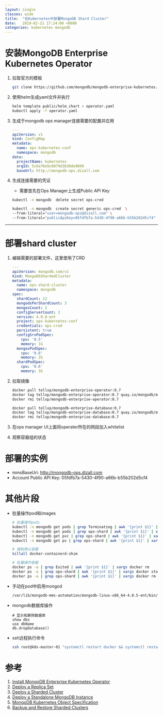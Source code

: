 ```yaml
---
layout: single
classes: wide
title:  "在Kubernetes中部署MongoDB Shard Cluster"
date:   2019-02-21 17:24:00 +0800
categories: kubernetes mongodb
---
```


# 安装MongoDB Enterprise Kubernetes Operator
1. 拉取官方的模板
    ```bash
    git clone https://github.com/mongodb/mongodb-enterprise-kubernetes.git
    ```

2. 使用helm生成yaml文件并执行
    ```bash
    helm template public/helm_chart > operator.yaml
    kubectl apply -f operator.yaml
    ```

3. 生成于mongodb ops manager连接需要的配置并应用
    ```yaml
    ---
    apiVersion: v1
    kind: ConfigMap
    metadata:
      name: ops-kubernetes-conf
      namespace: mongodb
    data:
      projectName: kubernetes
      orgId: 5c6a76e9c6079d3b30de9099
      baseUrl: http://mongodb-ops.dizall.com
    ```

4. 生成连接需要的凭证
    - 需要首先在Ops Manager上生成Public API Key
    ```bash
    kubectl -n mongodb  delete secret ops-cred

    kubectl -n mongodb  create secret generic ops-cred  \
    --from-literal="user=mongodb-ops@dizall.com" \
    --from-literal="publicApiKey=05fdfb7a-5430-4f90-a66b-b55b202d5cf4"
    ```

---

<!--more-->

# 部署shard cluster
1. 编辑需要的部署文件，这里使用了CRD
    ```yaml
    ---
    apiVersion: mongodb.com/v1
    kind: MongoDbShardedCluster
    metadata:
      name: ops-shard-cluster
      namespace: mongodb
    spec:
      shardCount: 12
      mongodsPerShardCount: 3
      mongosCount: 2
      configServerCount: 2
      version: 4.0.6-ent
      project: ops-kubernetes-conf
      credentials: ops-cred
      persistent: true
      configSrvPodSpec:
        cpu: '0.5'
        memory: 1G
      mongosPodSpec:
        cpu: '0.8'
        memory: 2G
      shardPodSpec:
        cpu: '0.6'
        memory: 3G
    ```

2. 拉取镜像
   ```bash
   docker pull tellxp/mongodb-enterprise-operator:0.7
   docker tag tellxp/mongodb-enterprise-operator:0.7 quay.io/mongodb/mongodb-enterprise-operator:0.7
   docker rmi tellxp/mongodb-enterprise-operator:0.7
   
   docker pull tellxp/mongodb-enterprise-database:0.7
   docker tag tellxp/mongodb-enterprise-database:0.7 quay.io/mongodb/mongodb-enterprise-database:0.7
   docker rmi tellxp/mongodb-enterprise-database:0.7
   ```

3. 在ops manager UI上面将operater所在的网段加入whitelist
4. 观察容器组的状态


# 部署的实例
- mmsBaseUri: http://mongodb-ops.dizall.com
- Account Public API Key: 05fdfb7a-5430-4f90-a66b-b55b202d5cf4

# 其他片段
- 批量操作pod和images
   ```bash
   # 批量操作pods
   kubectl -n mongodb get pods | grep Terminating | awk '{print $1}' | xargs kubectl -n mongodb  delete pod --grace-period=0 --force
   kubectl -n mongodb get pods | grep ops-shard | awk '{print $1}' | xargs kubectl -n mongodb  delete pod
   kubectl -n mongodb get pvc | grep ops-shard | awk '{print $1}' | xargs kubectl -n mongodb  delete pvc
   kubectl -n mongodb get pv | grep ops-shard | awk '{print $1}' | xargs kubectl -n mongodb  delete pv
   
   # 强制停止容器
   killall docker-containerd-shim
   
   # 批量操作容器
   docker ps -a | grep Exited | awk '{print $1}' | xargs docker rm
   docker ps -a | grep ops-shard | awk '{print $1}' | xargs docker stop
   docker ps -a | grep ops-shard | awk '{print $1}' | xargs docker rm -f
   ```

- 手动在pod中启用mongod
    ```bash
    /var/lib/mongodb-mms-automation/mongodb-linux-x86_64-4.0.5-ent/bin/mongod -f /data/automation-mongod.conf
    ```

- mongodb数据库操作
    ```
    # 显示和删除数据库
    show dbs
    use dbName
    db.dropDatabase()
    ```

- ssh远程执行命令
    ```bash
    ssh root@k8s-master-01 "systemctl restart docker && systemctl restart kubelet"
    ```


# 参考
1. [Install MongoDB Enterprise Kubernetes Operator](https://docs.opsmanager.mongodb.com/current/tutorial/install-k8s-operator/)
2. [Deploy a Replica Set](https://docs.opsmanager.mongodb.com/current/tutorial/deploy-replica-set/)
3. [Deploy a Sharded Cluster](https://docs.opsmanager.mongodb.com/current/tutorial/deploy-sharded-cluster/)
4. [Deploy a Standalone MongoDB Instance](https://docs.opsmanager.mongodb.com/current/tutorial/deploy-standalone/)
5. [MongoDB Kubernetes Object Specification](https://docs.opsmanager.mongodb.com/current/reference/k8s-operator-specification/)
6. [Backup and Restore Sharded Clusters](https://docs.mongodb.com/manual/administration/backup-sharded-clusters/)
